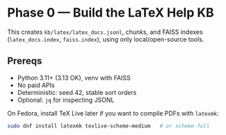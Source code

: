 # Phase 0 — Build the LaTeX Help KB

This creates `kb/latex/latex_docs.jsonl`, chunks, and FAISS indexes (`latex_docs.index`, `faiss.index`), using only local/open-source tools.

## Prereqs

- Python 3.11+ (3.13 OK), venv with FAISS
- No paid APIs
- Deterministic: seed 42, stable sort orders
- Optional: `jq` for inspecting JSONL

On Fedora, install TeX Live later if you want to compile PDFs with `latexmk`:
```bash
sudo dnf install latexmk texlive-scheme-medium   # or scheme-full
